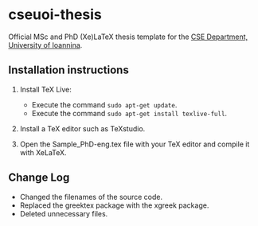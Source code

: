 cseuoi-thesis
=============

Official MSc and PhD (Xe)LaTeX thesis template for the [CSE Department, University of Ioannina](http://cse.uoi.gr/).


Installation instructions
-------------------------

1. Install TeX Live:
	* Execute the command ```sudo apt-get update```.
	* Execute the command ```sudo apt-get install texlive-full```.

2. Install a TeX editor such as TeXstudio.

3. Open the Sample_PhD-eng.tex file with your TeX editor and compile it with XeLaTeX.


Change Log
----------

* Changed the filenames of the source code.
* Replaced the greektex package with the xgreek package.
* Deleted unnecessary files.

